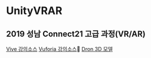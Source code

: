 # UnityVRAR

## 2019 성남 Connect21 고급 과정(VR/AR)

[Vive 강의소스](https://github.com/IndieGameMaker/ViveLecture)
[Vuforia 강의소스](https://github.com/IndieGameMaker/VuforiaDemo)
[Dron 3D 모델](https://github.com/IndieGameMaker/UnityVRAR/drone.fbx)